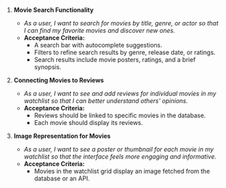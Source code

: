 1. **Movie Search Functionality**
   - *As a user, I want to search for movies by title, genre, or actor so that I can find my favorite movies and discover new ones.*  
   - **Acceptance Criteria:**  
     - A search bar with autocomplete suggestions.  
     - Filters to refine search results by genre, release date, or ratings.  
     - Search results include movie posters, ratings, and a brief synopsis.  

2. **Connecting Movies to Reviews**
   - *As a user, I want to see and add reviews for individual movies in my watchlist so that I can better understand others' opinions.*  
   - **Acceptance Criteria:**  
     - Reviews should be linked to specific movies in the database.  
     - Each movie should display its reviews.  

3. **Image Representation for Movies**
   - *As a user, I want to see a poster or thumbnail for each movie in my watchlist so that the interface feels more engaging and informative.*  
   - **Acceptance Criteria:**  
     - Movies in the watchlist grid display an image fetched from the database or an API. 